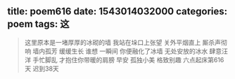 title: poem616
date: 1543014032000
categories: poem
tags: 这
---
> 这里原本是一堵厚厚的冰砌的墙
我站在垛口上张望
关外平烟直上
厮杀声彻响
墙内孤芳
缓缓生长
谁想
一瞬间
你便融化了冰墙
无处安放的冰水
肆意汪洋
手忙脚乱
才抱住你带暖的肩膀
早安
孤独小美
格致别趣
六点起床第616天 迟到38天